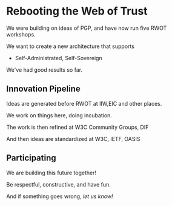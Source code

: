 # Rebooting the Web of Trust

We were building on ideas of PGP, and have now run five RWOT workshops.

We want to create a new architecture that supports

   * Self-Administrated, Self-Sovereign

We've had good results so far.

## Innovation Pipeline

Ideas are generated before RWOT at IIW,EIC and other places.

We work on things here, doing incubation.

The work is then refined at W3C Community Groups, DIF

And then ideas are standardized at W3C, IETF, OASIS

## Participating

We are building this future together!

Be respectful, constructive, and have fun.

And if something goes wrong, _let us know!_





